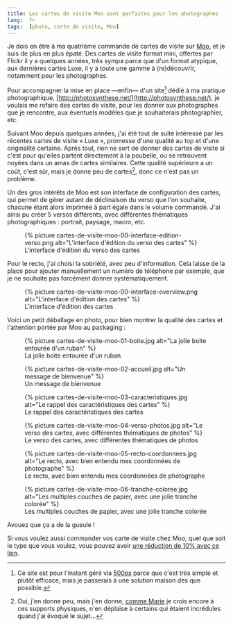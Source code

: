```yaml
---
title: Les cartes de visite Moo sont parfaites pour les photographes
lang:  fr
tags:  [photo, carte de visite, Moo]
---
```


Je dois en être à ma quatrième commande de cartes de visite sur [Moo](http://www.moo.com/share/txpyyf), et je suis de plus en plus épaté. Des cartes de visite format mini, offertes par Flickr il y a quelques années, très sympa parce que d'un format atypique, aux dernières cartes Luxe, il y a toute une gamme à (re)découvrir, notamment pour les photographes.

Pour accompagner la mise en place —enfin— d'un site[^site] dédié à ma pratique photographique, [http://photosynthese.net/](http://photosynthese.net/), je voulais me refaire des cartes de visite, pour les donner aux photographes que je rencontre, aux éventuels modèles que je souhaiterais photographier, etc.

[^site]: Ce site est pour l'instant géré via [500px](http://500px.com) parce que c'est très simple et plutôt efficace, mais je passerais à une solution maison dès que possible.

Suivant Moo depuis quelques années, j'ai été tout de suite intéressé par les récentes cartes de visite « Luxe », promesse d'une qualité au top et d'une originalité certaine. Après tout, rien ne sert de donner des cartes de visite si c'est pour qu'elles partent directement à la poubelle, ou se retrouvent noyées dans un amas de cartes similaires. Cette qualité supérieure a un coût, c'est sûr, mais je donne peu de cartes[^mais], donc ce n'est pas un problème.

[^mais]: Oui, j'en donne peu, mais j'en donne, [comme Marie](http://marieguillaumet.com/ma-papeterie-moo/) je crois encore à ces supports physiques, n'en déplaise à certains qui étaient incrédules quand j'ai évoqué le sujet…

Un des gros intérêts de Moo est son interface de configuration des cartes, qui permet de gérer autant de déclinaison du verso que l'on souhaite, chacune étant alors imprimée à part égale dans le volume commandé. J'ai ainsi pu créer 5 versos différents, avec différentes thématiques photographiques : portrait, paysage, macro, etc.

<figure>
    {% picture cartes-de-visite-moo-00-interface-edition-verso.png alt="L'interface d'édition du verso des cartes" %}
    <figcaption>L'interface d'édition du verso des cartes</figcaption>
</figure>

Pour le recto, j'ai choisi la sobriété, avec peu d'information. Cela laisse de la place pour ajouter manuellement un numéro de téléphone par exemple, que je ne souhaite pas forcément donner systématiquement.

<figure>
    {% picture cartes-de-visite-moo-00-interface-overview.png alt="L'interface d'édition des cartes" %}
    <figcaption>L'interface d'édition des cartes</figcaption>
</figure>

Voici un petit déballage en photo, pour bien montrer la qualité des cartes et l'attention portée par Moo au packaging :

<figure>
    {% picture cartes-de-visite-moo-01-boite.jpg alt="La jolie boite entourée d'un ruban" %}
    <figcaption>La jolie boite entourée d'un ruban</figcaption>
</figure>

<figure>
    {% picture cartes-de-visite-moo-02-accueil.jpg alt="Un message de bienvenue" %}
    <figcaption>Un message de bienvenue</figcaption>
</figure>

<figure>
    {% picture cartes-de-visite-moo-03-caracteristiques.jpg alt="Le rappel des caractéristiques des cartes" %}
    <figcaption>Le rappel des caractéristiques des cartes</figcaption>
</figure>

<figure>
    {% picture cartes-de-visite-moo-04-verso-photos.jpg alt="Le verso des cartes, avec différentes thématiques de photos" %}
    <figcaption>Le verso des cartes, avec différentes thématiques de photos</figcaption>
</figure>

<figure>
    {% picture cartes-de-visite-moo-05-recto-coordonnees.jpg alt="Le recto, avec bien entendu mes coordonnées de photographe" %}
    <figcaption>Le recto, avec bien entendu mes coordonnées de photographe</figcaption>
</figure>

<figure>
    {% picture cartes-de-visite-moo-06-tranche-coloree.jpg alt="Les multiples couches de papier, avec une jolie tranche colorée" %}
    <figcaption>Les multiples couches de papier, avec une jolie tranche colorée</figcaption>
</figure>

Avouez que ça a de la gueule !

Si vous voulez aussi commander vos carte de visite chez Moo, quel que soit le type que vous voulez, vous pouvez avoir [une réduction de 10% avec ce lien](http://www.moo.com/share/txpyyf).

